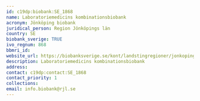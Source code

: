 ```yaml
---
id: c19dp:biobank:SE_1868
name: Laboratoriemedicins kombinationsbiobank
acronym: Jönköping biobank
juridical_person: Region Jönköpings län
country: SE
biobank_sverige: TRUE
ivo_regnum: 868
bbmri_id:
website_url: https://biobanksverige.se/kont/landstingregioner/jonkoping/
description: Laboratoriemedicins kombinationsbiobank
address:
contact: c19dp:contact:SE_1868
contact_priority: 1
collections:
email: info.biobank@rjl.se
---
```

